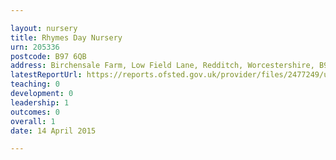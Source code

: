 ```yaml
---

layout: nursery
title: Rhymes Day Nursery
urn: 205336
postcode: B97 6QB
address: Birchensale Farm, Low Field Lane, Redditch, Worcestershire, B97 6QB
latestReportUrl: https://reports.ofsted.gov.uk/provider/files/2477249/urn/205336.pdf
teaching: 0
development: 0
leadership: 1
outcomes: 0
overall: 1
date: 14 April 2015

---
```

